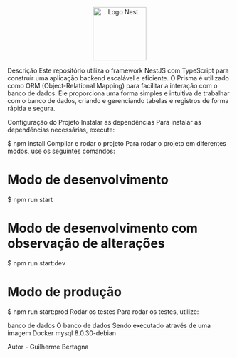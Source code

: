 <p align="center"> <a href="http://nestjs.com/" target="blank"><img src="https://nestjs.com/img/logo-small.svg" width="120" alt="Logo Nest" /></a> </p>
Descrição
Este repositório utiliza o framework NestJS com TypeScript para construir uma aplicação backend escalável e eficiente. O Prisma é utilizado como ORM (Object-Relational Mapping) para facilitar a interação com o banco de dados. Ele proporciona uma forma simples e intuitiva de trabalhar com o banco de dados, criando e gerenciando tabelas e registros de forma rápida e segura.


Configuração do Projeto
Instalar as dependências
Para instalar as dependências necessárias, execute:



$ npm install
Compilar e rodar o projeto
Para rodar o projeto em diferentes modos, use os seguintes comandos:



# Modo de desenvolvimento
$ npm run start

# Modo de desenvolvimento com observação de alterações
$ npm run start:dev

# Modo de produção
$ npm run start:prod
Rodar os testes
Para rodar os testes, utilize:


 banco de dados
O banco de dados Sendo executado através de uma imagem Docker mysql 8.0.30-debian


Autor - Guilherme Bertagna

